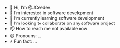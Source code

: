 - 👋 Hi, I’m @JCeedev
- 👀 I’m interested in software development
- 🌱 I’m currently learning software development
- 💞️ I’m looking to collaborate on any software project 
- 📫 How to reach me not available now
- 😄 Pronouns: ...
- ⚡ Fun fact: ...

<!---
JCeedev/JCeedev is a ✨ special ✨ repository because its `README.md` (this file) appears on your GitHub profile.
You can click the Preview link to take a look at your changes.
--->
